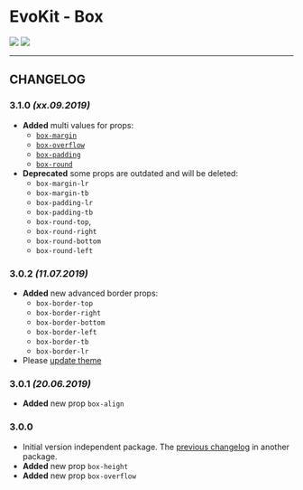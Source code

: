 [README]: /packages/evokit-box/README.md

[box-margin]: /packages/evokit-box/?id=box-margin
[box-overflow]: /packages/evokit-box/?id=box-overflow
[box-padding]: /packages/evokit-box/?id=box-padding
[box-round]: /packages/evokit-box/?id=box-round
[create_theme]: /docs/base/theme.md

# EvoKit - Box

[![](https://img.shields.io/npm/v/evokit-box.svg)](https://www.npmjs.com/package/evokit-box)
[![](https://img.shields.io/badge/page-README-42b983)][README]

---

## CHANGELOG

### 3.1.0 *(xx.09.2019)*
- **Added** multi values for props:
    - [`box-margin`][box-margin]
    - [`box-overflow`][box-overflow]
    - [`box-padding`][box-padding]
    - [`box-round`][box-round]
- **Deprecated** some props are outdated and will be deleted:
    - `box-margin-lr`
    - `box-margin-tb`
    - `box-padding-lr`
    - `box-padding-tb`
    - `box-round-top`,
    - `box-round-right`
    - `box-round-bottom`
    - `box-round-left`

### 3.0.2 *(11.07.2019)*

- **Added** new advanced border props:
    - `box-border-top`
    - `box-border-right`
    - `box-border-bottom`
    - `box-border-left`
    - `box-border-tb`
    - `box-border-lr`
- Please [update theme][create_theme]

### 3.0.1 *(20.06.2019)*

- **Added** new prop `box-align`

### 3.0.0

- Initial version independent package. The [previous changelog](/packages/evokit/CHANGELOG.md) in another package.
- **Added** new prop `box-height`
- **Added** new prop `box-overflow`
